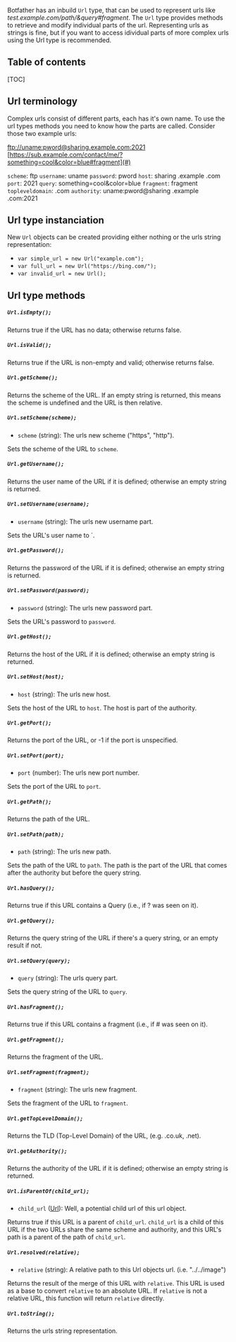 Botfather has an inbuild `Url` type, that can be used to represent urls like *test.example.com/path/&query#fragment*. The `Url` type provides methods to retrieve and modify individual parts of the url.
Representing urls as strings is fine, but if you want to access idividual parts of more complex urls using the Url type is recommended.


## Table of contents

[TOC]


## Url terminology

Complex urls consist of different parts, each has it's own name. To use the url types methods you need to know how the parts are called. Consider those two example urls:

[ftp://uname:pword@sharing.example.com:2021](#)
[https://sub.example.com/contact/me/?something=cool&color=blue#fragment](#)

`scheme`: ftp
`username`: uname
`password`: pword
`host`: sharing .example .com
`port`: 2021
`query`: something=cool&color=blue
`fragment`: fragment
`topleveldomain`: .com
`authority`: uname:pword@sharing .example .com:2021


## Url type instanciation

New `Url` objects can be created providing either nothing or the urls string representation:

- `var simple_url = new Url("example.com");`
- `var full_url = new Url("https://bing.com/");`
- `var invalid_url = new Url();`


## Url type methods


##### `Url.isEmpty();`

Returns true if the URL has no data; otherwise returns false.


##### `Url.isValid();`

Returns true if the URL is non-empty and valid; otherwise returns false.


##### `Url.getScheme();`

Returns the scheme of the URL. If an empty string is returned, this means the scheme is undefined and the URL is then relative.


##### `Url.setScheme(scheme);`

- `scheme` (string): The urls new scheme ("https", "http").

Sets the scheme of the URL to `scheme`.


##### `Url.getUsername();`

Returns the user name of the URL if it is defined; otherwise an empty string is returned.


##### `Url.setUsername(username);`

- `username` (string): The urls new username part.

Sets the URL's user name to `.


##### `Url.getPassword();`

Returns the password of the URL if it is defined; otherwise an empty string is returned.


##### `Url.setPassword(password);`

- `password` (string): The urls new password part.

Sets the URL's password to `password`.


##### `Url.getHost();`

Returns the host of the URL if it is defined; otherwise an empty string is returned.


##### `Url.setHost(host);`

- `host` (string): The urls new host.

Sets the host of the URL to `host`. The host is part of the authority.


##### `Url.getPort();`

Returns the port of the URL, or -1 if the port is unspecified.


##### `Url.setPort(port);`

- `port` (number): The urls new port number.

Sets the port of the URL to `port`.


##### `Url.getPath();`

Returns the path of the URL.


##### `Url.setPath(path);`

- `path` (string): The urls new path.

Sets the path of the URL to `path`. The path is the part of the URL that comes after the authority but before the query string.


##### `Url.hasQuery();`

Returns true if this URL contains a Query (i.e., if ? was seen on it).


##### `Url.getQuery();`

Returns the query string of the URL if there's a query string, or an empty result if not.


##### `Url.setQuery(query);`

- `query` (string): The urls query part.

Sets the query string of the URL to `query`.


##### `Url.hasFragment();`

Returns true if this URL contains a fragment (i.e., if # was seen on it).


##### `Url.getFragment();`

Returns the fragment of the URL.


##### `Url.setFragment(fragment);`

- `fragment` (string): The urls new fragment.

Sets the fragment of the URL to `fragment`.


##### `Url.getTopLevelDomain();`

Returns the TLD (Top-Level Domain) of the URL, (e.g. .co.uk, .net).


##### `Url.getAuthority();`

Returns the authority of the URL if it is defined; otherwise an empty string is returned.


##### `Url.isParentOf(child_url);`

- `child_url` ([Url](#)): Well, a potential child url of this url object.

Returns true if this URL is a parent of `child_url`. `child_url` is a child of this URL if the two URLs share the same scheme and authority, and this URL's path is a parent of the path of `child_url`.


##### `Url.resolved(relative);`

- `relative` (string): A relative path to this Url objects url. (i.e. "../../image")

Returns the result of the merge of this URL with `relative`. This URL is used as a base to convert `relative` to an absolute URL. If `relative` is not a relative URL, this function will return `relative` directly.


##### `Url.toString();`

Returns the urls string representation.